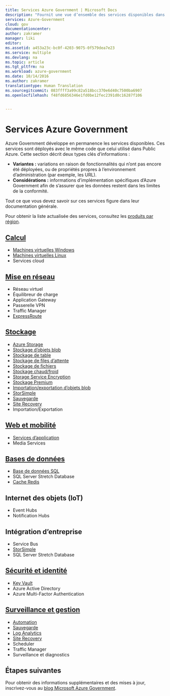```yaml
---
title: Services Azure Government | Microsoft Docs
description: "Fournit une vue d’ensemble des services disponibles dans Azure Government."
services: Azure-Government
cloud: gov
documentationcenter: 
author: zakramer
manager: liki
editor: 
ms.assetid: a453a23c-bc0f-4203-9075-0f579dea7e23
ms.service: multiple
ms.devlang: na
ms.topic: article
ms.tgt_pltfrm: na
ms.workload: azure-government
ms.date: 10/14/2016
ms.author: zakramer
translationtype: Human Translation
ms.sourcegitcommit: 083ffff3a99c82a518bcc370e6d40c7500ba6907
ms.openlocfilehash: f48fd6856346e1fd0be12fec2391d0c16287f106


---
```

# <a name="azure-government-services"></a>Services Azure Government
Azure Government développe en permanence les services disponibles.  Ces services sont déployés avec le même code que celui utilisé dans Public Azure.  Cette section décrit deux types clés d’informations :

* **Variantes :** variations en raison de fonctionnalités qui n’ont pas encore été déployées, ou de propriétés propres à l’environnement d’administration (par exemple, les URL).  
* **Considérations :** informations d’implémentation spécifiques d’Azure Government afin de s’assurer que les données restent dans les limites de la conformité.

Tout ce que vous devez savoir sur ces services figure dans leur documentation générale.

Pour obtenir la liste actualisée des services, consultez les [produits par région](https://azure.microsoft.com/regions/services/). 

## <a name="computedocumentation-government-computemd"></a>[Calcul](documentation-government-compute.md)
* [Machines virtuelles Windows](documentation-government-compute.md#virtual-machines)
* [Machines virtuelles Linux](documentation-government-compute.md#virtual-machines)
* Services cloud

## <a name="networkingdocumentation-government-networkingmd"></a>[Mise en réseau](documentation-government-networking.md)
* Réseau virtuel
* Équilibreur de charge
* Application Gateway
* Passerelle VPN
* Traffic Manager
* [ExpressRoute](documentation-government-networking.md#expressroute-private-connectivity)

## <a name="storagedocumentation-government-services-storagemd"></a>[Stockage](documentation-government-services-storage.md)
* [Azure Storage](documentation-government-services-storage.md#azure-storage)
* [Stockage d’objets blob](documentation-government-services-storage.md#azure-storage)
* [Stockage de table](documentation-government-services-storage.md#azure-storage)
* [Stockage de files d’attente](documentation-government-services-storage.md#azure-storage)
* [Stockage de fichiers](documentation-government-services-storage.md#azure-storage)
* [Stockage chaud/froid](documentation-government-services-storage.md#azure-storage)
* [Storage Service Encryption](documentation-government-services-storage.md#azure-storage)
* [Stockage Premium](documentation-government-services-storage.md#azure-storage)
* [Importation/exportation d’objets blob](documentation-government-services-storage.md#azure-storage)
* [StorSimple](documentation-government-services-storage.md)
* [Sauvegarde](documentation-government-services-backup.md)
* [Site Recovery](documentation-government-services-monitoringandmanagement.md#site-recovery)
* Importation/Exportation

## <a name="web--mobiledocumentation-government-services-webandmobilemd"></a>[Web et mobilité](documentation-government-services-webandmobile.md)
* [Services d’application](documentation-government-services-webandmobile.md#app-services)
* Media Services

## <a name="databasesdocumentation-government-services-databasemd"></a>[Bases de données](documentation-government-services-database.md)
* [Base de données SQL](documentation-government-services-database.md#sql-database)
* SQL Server Stretch Database
* [Cache Redis](documentation-government-services-database.md#azure-redis-cache)

## <a name="internet-of-things-iot"></a>Internet des objets (IoT)
* Event Hubs
* Notification Hubs

## <a name="enterprise-integration"></a>Intégration d’entreprise
* Service Bus
* [StorSimple](documentation-government-services-storage.md)
* SQL Server Stretch Database

## <a name="security--identitydocumentation-government-services-securityandidentitymd"></a>[Sécurité et identité](documentation-government-services-securityandidentity.md)
* [Key Vault](documentation-government-services-securityandidentity.md#key-vault)
* Azure Active Directory
* Azure Multi-Factor Authentication

## <a name="monitoring--managementdocumentation-government-services-monitoringandmanagementmd"></a>[Surveillance et gestion](documentation-government-services-monitoringandmanagement.md)
* [Automation](documentation-government-services-monitoringandmanagement.md#automation)
* [Sauvegarde](documentation-government-services-backup.md) 
* [Log Analytics](documentation-government-services-monitoringandmanagement.md#log-analytics)
* [Site Recovery](documentation-government-services-monitoringandmanagement.md#site-recovery)
* Scheduler
* Traffic Manager
* Surveillance et diagnostics

## <a name="next-steps"></a>Étapes suivantes
Pour obtenir des informations supplémentaires et des mises à jour, inscrivez-vous au [blog Microsoft Azure Government](https://blogs.msdn.microsoft.com/azuregov/).




<!--HONumber=Jan17_HO2-->


